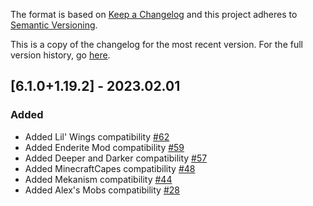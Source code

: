 The format is based on [Keep a Changelog](http://keepachangelog.com/en/1.0.0/) and this project adheres to [Semantic Versioning](http://semver.org/spec/v2.0.0.html).

This is a copy of the changelog for the most recent version. For the full version history, go [here](https://github.com/illusivesoulworks/elytraslot/blob/1.19.x/CHANGELOG.md).

## [6.1.0+1.19.2] - 2023.02.01
### Added
- Added Lil' Wings compatibility [#62](https://github.com/illusivesoulworks/elytraslot/issues/62)
- Added Enderite Mod compatibility [#59](https://github.com/illusivesoulworks/elytraslot/issues/59)
- Added Deeper and Darker compatibility [#57](https://github.com/illusivesoulworks/elytraslot/issues/57)
- Added MinecraftCapes compatibility [#48](https://github.com/illusivesoulworks/elytraslot/issues/48)
- Added Mekanism compatibility [#44](https://github.com/illusivesoulworks/elytraslot/issues/44)
- Added Alex's Mobs compatibility [#28](https://github.com/illusivesoulworks/elytraslot/issues/28)
